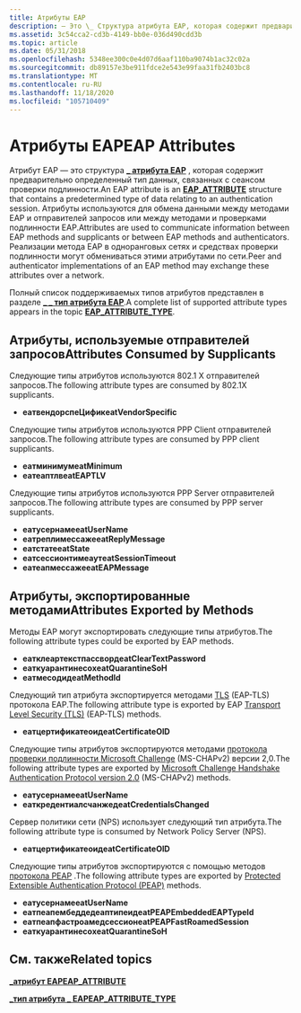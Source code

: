 ```yaml
---
title: Атрибуты EAP
description: — Это \_ Структура атрибута EAP, которая содержит предварительно определенный тип данных, связанных с сеансом проверки подлинности.
ms.assetid: 3c54cca2-cd3b-4149-bb0e-036d490cdd3b
ms.topic: article
ms.date: 05/31/2018
ms.openlocfilehash: 5348ee300c0e4d07d6aaf110ba9074b1ac32c02a
ms.sourcegitcommit: db89157e3be911fdce2e543e99faa31fb2403bc8
ms.translationtype: MT
ms.contentlocale: ru-RU
ms.lasthandoff: 11/18/2020
ms.locfileid: "105710409"
---
```

# <a name="eap-attributes"></a><span data-ttu-id="d135e-103">Атрибуты EAP</span><span class="sxs-lookup"><span data-stu-id="d135e-103">EAP Attributes</span></span>

<span data-ttu-id="d135e-104">Атрибут EAP — это структура [**\_ атрибута EAP**](/windows/desktop/api/eaptypes/ns-eaptypes-eap_attribute) , которая содержит предварительно определенный тип данных, связанных с сеансом проверки подлинности.</span><span class="sxs-lookup"><span data-stu-id="d135e-104">An EAP attribute is an [**EAP\_ATTRIBUTE**](/windows/desktop/api/eaptypes/ns-eaptypes-eap_attribute) structure that contains a predetermined type of data relating to an authentication session.</span></span> <span data-ttu-id="d135e-105">Атрибуты используются для обмена данными между методами EAP и отправителей запросов или между методами и проверками подлинности EAP.</span><span class="sxs-lookup"><span data-stu-id="d135e-105">Attributes are used to communicate information between EAP methods and supplicants or between EAP methods and authenticators.</span></span> <span data-ttu-id="d135e-106">Реализации метода EAP в одноранговых сетях и средствах проверки подлинности могут обмениваться этими атрибутами по сети.</span><span class="sxs-lookup"><span data-stu-id="d135e-106">Peer and authenticator implementations of an EAP method may exchange these attributes over a network.</span></span>

<span data-ttu-id="d135e-107">Полный список поддерживаемых типов атрибутов представлен в разделе [**\_ \_ тип атрибута EAP**](/windows/desktop/api/eaptypes/ne-eaptypes-eap_attribute_type).</span><span class="sxs-lookup"><span data-stu-id="d135e-107">A complete list of supported attribute types appears in the topic [**EAP\_ATTRIBUTE\_TYPE**](/windows/desktop/api/eaptypes/ne-eaptypes-eap_attribute_type).</span></span>

## <a name="attributes-consumed-by-supplicants"></a><span data-ttu-id="d135e-108">Атрибуты, используемые отправителей запросов</span><span class="sxs-lookup"><span data-stu-id="d135e-108">Attributes Consumed by Supplicants</span></span>

<span data-ttu-id="d135e-109">Следующие типы атрибутов используются 802.1 X отправителей запросов.</span><span class="sxs-lookup"><span data-stu-id="d135e-109">The following attribute types are consumed by 802.1X supplicants.</span></span>

-   <span data-ttu-id="d135e-110">**еатвендорспеЦифик**</span><span class="sxs-lookup"><span data-stu-id="d135e-110">**eatVendorSpecific**</span></span>

<span data-ttu-id="d135e-111">Следующие типы атрибутов используются PPP Client отправителей запросов.</span><span class="sxs-lookup"><span data-stu-id="d135e-111">The following attribute types are consumed by PPP client supplicants.</span></span>

-   <span data-ttu-id="d135e-112">**еатминимум**</span><span class="sxs-lookup"><span data-stu-id="d135e-112">**eatMinimum**</span></span>
-   <span data-ttu-id="d135e-113">**еатеаптлв**</span><span class="sxs-lookup"><span data-stu-id="d135e-113">**eatEAPTLV**</span></span>

<span data-ttu-id="d135e-114">Следующие типы атрибутов используются PPP Server отправителей запросов.</span><span class="sxs-lookup"><span data-stu-id="d135e-114">The following attribute types are consumed by PPP server supplicants.</span></span>

-   <span data-ttu-id="d135e-115">**еатусернаме**</span><span class="sxs-lookup"><span data-stu-id="d135e-115">**eatUserName**</span></span>
-   <span data-ttu-id="d135e-116">**еатреплимессаже**</span><span class="sxs-lookup"><span data-stu-id="d135e-116">**eatReplyMessage**</span></span>
-   <span data-ttu-id="d135e-117">**еатстате**</span><span class="sxs-lookup"><span data-stu-id="d135e-117">**eatState**</span></span>
-   <span data-ttu-id="d135e-118">**еатсессионтимеаут**</span><span class="sxs-lookup"><span data-stu-id="d135e-118">**eatSessionTimeout**</span></span>
-   <span data-ttu-id="d135e-119">**еатеапмессаже**</span><span class="sxs-lookup"><span data-stu-id="d135e-119">**eatEAPMessage**</span></span>

## <a name="attributes-exported-by-methods"></a><span data-ttu-id="d135e-120">Атрибуты, экспортированные методами</span><span class="sxs-lookup"><span data-stu-id="d135e-120">Attributes Exported by Methods</span></span>

<span data-ttu-id="d135e-121">Методы EAP могут экспортировать следующие типы атрибутов.</span><span class="sxs-lookup"><span data-stu-id="d135e-121">The following attribute types could be exported by EAP methods.</span></span>

-   <span data-ttu-id="d135e-122">**еатклеартекстпассворд**</span><span class="sxs-lookup"><span data-stu-id="d135e-122">**eatClearTextPassword**</span></span>
-   <span data-ttu-id="d135e-123">**еаткуарантинесох**</span><span class="sxs-lookup"><span data-stu-id="d135e-123">**eatQuarantineSoH**</span></span>
-   <span data-ttu-id="d135e-124">**еатмесодид**</span><span class="sxs-lookup"><span data-stu-id="d135e-124">**eatMethodId**</span></span>

<span data-ttu-id="d135e-125">Следующий тип атрибута экспортируется методами [TLS](/previous-versions/windows/embedded/ms885336(v=msdn.10)) (EAP-TLS) протокола EAP.</span><span class="sxs-lookup"><span data-stu-id="d135e-125">The following attribute type is exported by EAP [Transport Level Security (TLS)](/previous-versions/windows/embedded/ms885336(v=msdn.10)) (EAP-TLS) methods.</span></span>

-   <span data-ttu-id="d135e-126">**еатцертификатеоид**</span><span class="sxs-lookup"><span data-stu-id="d135e-126">**eatCertificateOID**</span></span>

<span data-ttu-id="d135e-127">Следующие типы атрибутов экспортируются методами [протокола проверки подлинности Microsoft Challenge](/previous-versions/windows/embedded/ms899190(v=msdn.10)) (MS-CHAPv2) версии 2,0.</span><span class="sxs-lookup"><span data-stu-id="d135e-127">The following attribute types are exported by [Microsoft Challenge Handshake Authentication Protocol version 2.0](/previous-versions/windows/embedded/ms899190(v=msdn.10)) (MS-CHAPv2) methods.</span></span>

-   <span data-ttu-id="d135e-128">**еатусернаме**</span><span class="sxs-lookup"><span data-stu-id="d135e-128">**eatUserName**</span></span>
-   <span data-ttu-id="d135e-129">**еаткредентиалсчанжед**</span><span class="sxs-lookup"><span data-stu-id="d135e-129">**eatCredentialsChanged**</span></span>

<span data-ttu-id="d135e-130">Сервер политики сети (NPS) использует следующий тип атрибута.</span><span class="sxs-lookup"><span data-stu-id="d135e-130">The following attribute type is consumed by Network Policy Server (NPS).</span></span>

-   <span data-ttu-id="d135e-131">**еатцертификатеоид**</span><span class="sxs-lookup"><span data-stu-id="d135e-131">**eatCertificateOID**</span></span>

<span data-ttu-id="d135e-132">Следующие типы атрибутов экспортируются с помощью методов [протокола PEAP](/previous-versions/windows/embedded/ms899190(v=msdn.10)) .</span><span class="sxs-lookup"><span data-stu-id="d135e-132">The following attribute types are exported by [Protected Extensible Authentication Protocol (PEAP)](/previous-versions/windows/embedded/ms899190(v=msdn.10)) methods.</span></span>

-   <span data-ttu-id="d135e-133">**еатусернаме**</span><span class="sxs-lookup"><span data-stu-id="d135e-133">**eatUserName**</span></span>
-   <span data-ttu-id="d135e-134">**еатпеапембеддедеаптипеид**</span><span class="sxs-lookup"><span data-stu-id="d135e-134">**eatPEAPEmbeddedEAPTypeId**</span></span>
-   <span data-ttu-id="d135e-135">**еатпеапфастроамедсессион**</span><span class="sxs-lookup"><span data-stu-id="d135e-135">**eatPEAPFastRoamedSession**</span></span>
-   <span data-ttu-id="d135e-136">**еаткуарантинесох**</span><span class="sxs-lookup"><span data-stu-id="d135e-136">**eatQuarantineSoH**</span></span>

## <a name="related-topics"></a><span data-ttu-id="d135e-137">См. также</span><span class="sxs-lookup"><span data-stu-id="d135e-137">Related topics</span></span>

<dl> <dt>

[<span data-ttu-id="d135e-138">**\_атрибут EAP**</span><span class="sxs-lookup"><span data-stu-id="d135e-138">**EAP\_ATTRIBUTE**</span></span>](/windows/desktop/api/eaptypes/ns-eaptypes-eap_attribute)
</dt> <dt>

[<span data-ttu-id="d135e-139">**\_тип атрибута \_ EAP**</span><span class="sxs-lookup"><span data-stu-id="d135e-139">**EAP\_ATTRIBUTE\_TYPE**</span></span>](/windows/desktop/api/eaptypes/ne-eaptypes-eap_attribute_type)
</dt> </dl>

 

 